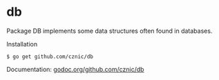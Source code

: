# db

Package DB implements some data structures often found in databases.

Installation

    $ go get github.com/cznic/db

Documentation: [godoc.org/github.com/cznic/db](http://godoc.org/github.com/cznic/db)
